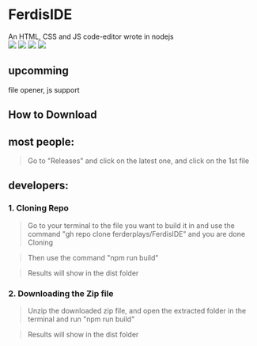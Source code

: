 # FerdisIDE
An HTML, CSS and JS code-editor wrote in nodejs
<br>
<img src="https://img.shields.io/github/downloads/ferderplays/FerdisIDE/total?style=for-the-badge&color=lime" /> <img src="https://img.shields.io/github/last-commit/ferderplays/FerdisIDE?style=for-the-badge&color=lime" />
<img src="https://img.shields.io/github/commit-activity/w/ferderplays/FerdisIDE?style=for-the-badge&color=lime" /> <img src="https://img.shields.io/github/repo-size/ferderplays/FerdisIDE?style=for-the-badge&color=lime" />
## upcomming
file opener, js support

## How to Download

## most people:

> Go to "Releases" and click on the latest one, and click on the 1st file

## developers:

### 1. Cloning Repo

> Go to your terminal to the file you want to build it in and use the command "gh repo clone ferderplays/FerdisIDE" and you are done Cloning

> Then use the command "npm run build"

> Results will show in the dist folder

### 2. Downloading the Zip file

> Unzip the downloaded zip file, and open the extracted folder in the terminal and run "npm run build"

> Results will show in the dist folder
